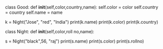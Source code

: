 


     

class Good:
  def __init__(self,color,country,name):
  self.color = color
     self.country = country
     self.name = name

k = Night("Jose", "red", "India")
print(k.name)
print(k.color)
print(k.country)

class Night:
  def __init__(self,color,roll no,name):


s = Night("black",56, "raj")
print(s.name)
print(s.color)
print(s.rollno)

